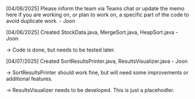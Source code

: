 [04/06/2025] Please inform the team via Teams chat or update the memo here if you are working on, or plan to work on, a specific part of the code to avoid duplicate work. - Joon

[04/06/2025] Created StockData.java, MergeSort.java, HeapSort.java - Joon

-> Code is done, but needs to be tested later.

[04/07/2025] Created SortResultsPrinter.java, ResultsVisualizer.java - Joon

-> SortResultsPrinter should work fine, but will need some improvements or additional features.

-> ResultsVisualizer needs to be developed. This is just a placehodler.
